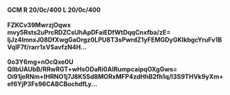 #### GCM R 20/0c/400 L 20/0c/400
**FZKCv39MwrzjOqwx**<br/>**mvy5Rsts2uPrcRDZCsUhApDFaiEDfWtDqqCnxfba/zE=**<br/>**ljJz4lmnxJ08DfXwgGaOrgz0LPU8T3sPwrdZ1yFEMGDyGKlkbgcYruFv1BVqlF7f/rarr1xVSavfzN4H...**<br/><br/>
**0o3Y6mg+nOcQxe0U**<br/>**QllbUAUbB/RRwRGT+wHsODaRi0AIRumpcaipqOXgGws=**<br/>**Oi91jeRNm+IHRNO1j7J8K5Sd8MORxMFP4zdHhB2fh1q/I3S9THVk9yXm+ef6YjP3Fs96CABCBochdfLy...**